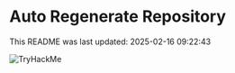 # Auto Regenerate Repository

This README was last updated: 2025-02-16 09:22:43

 ![TryHackMe](https://tryhackme.com/badge/533634)